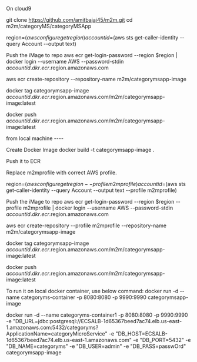 On cloud9

git clone https://github.com/amitbajaj45/m2m.git cd m2m/categoryMS/categoryMSApp

region=$(aws configure get region) accountid=$(aws sts get-caller-identity --query Account --output text)

Push the iMage to repo
aws ecr get-login-password
--region $region | docker login
--username AWS
--password-stdin $accountid.dkr.ecr.$region.amazonaws.com

aws ecr create-repository --repository-name m2m/categorymsapp-image

docker tag categorymsapp-image $accountid.dkr.ecr.$region.amazonaws.com/m2m/categorymsapp-image:latest

docker push $accountid.dkr.ecr.$region.amazonaws.com/m2m/categorymsapp-image:latest

from local machine ----

Create Docker Image
docker build -t categorymsapp-image .

Push it to ECR

Replace m2mprofile with correct AWS profile.

region=$(aws configure get region --profile m2mprofile) accountid=$(aws sts get-caller-identity --query Account --output text --profile m2mprofile)

Push the iMage to repo
aws ecr get-login-password
--region $region --profile m2mprofile | docker login
--username AWS
--password-stdin $accountid.dkr.ecr.$region.amazonaws.com

aws ecr create-repository --profile m2mprofile --repository-name m2m/categorymsapp-image

docker tag categorymsapp-image $accountid.dkr.ecr.$region.amazonaws.com/m2m/categorymsapp-image:latest

docker push $accountid.dkr.ecr.$region.amazonaws.com/m2m/categorymsapp-image:latest

To run it on local docker container, use below command:
docker run -d --name categoryms-container -p 8080:8080 -p 9990:9990 categorymsapp-image

docker run -d --name categoryms-container1 -p 8080:8080 -p 9990:9990 -e "DB_URL=jdbc:postgresql://ECSALB-1d65367beed7ac74.elb.us-east-1.amazonaws.com:5432/categoryms?ApplicationName=categoryMicroService" -e "DB_HOST=ECSALB-1d65367beed7ac74.elb.us-east-1.amazonaws.com" -e "DB_PORT=5432" -e "DB_NAME=categoryms" -e "DB_USER=admin" -e "DB_PASS=passwOrd" categorymsapp-image
